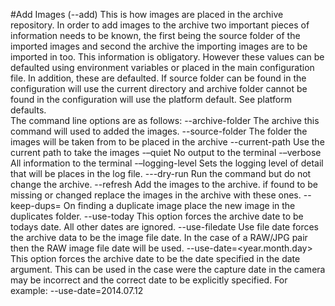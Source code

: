 #Add Images (--add)
This is how images are placed in the archive repository. 
In order to add images to the archive two important pieces of information needs to be known, the first being the source folder of the imported images and second the archive the importing images are to be imported in too. This information is obligatory. However these values can be defaulted using environment variables or placed in the main configuration file. In addition, these are defaulted. If source folder can be found in the configuration will use the current directory and archive folder cannot be found in the configuration will use the platform default. See platform defaults.  
The command line options are as follows:
--archive-folder	The archive this command will used to added the images.
--source-folder	The folder the images will be taken from to be placed in the archive
--current-path 	Use the current path to take the images
-–quiet	No output to the terminal
-–verbose	All information to the terminal
-–logging-level	Sets the logging level of detail that will be places in the log file.
---dry-run	Run the command but do not change the archive. 
--refresh	Add the images to the archive. if found to be missing or changed replace the images in the archive with these ones. 
--keep-dups=<duplicates folder>	On finding a duplicate image place the new image in the duplicates folder.
--use-today
	This option forces the archive date to be todays date. All other dates are ignored.
--use-filedate
	Use file date forces the archive data to be the image file date. In the case of a RAW/JPG pair then the RAW image file date will be used.
--use-date=<year.month.day>	This option forces the archive date to be the date specified in the date argument. This can be used in the case were the capture date in the camera may be incorrect and the correct date to be explicitly specified.
For example:
--use-date=2014.07.12
	

